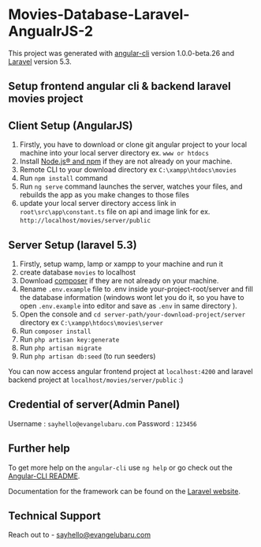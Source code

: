 # Movies-Database-Laravel-AngualrJS-2

This project was generated with [angular-cli](https://github.com/angular/angular-cli) version 1.0.0-beta.26 and  [Laravel](http://laravel.com/docs)  version 5.3.


## Setup frontend angular cli & backend laravel movies project


## Client Setup (AngularJS)

1.  Firstly, you have to download or clone git angular project to your local machine into your local server directory ex. `www or htdocs`
2.  Install [Node.js® and npm](https://nodejs.org/en/download/) if they are not already on your machine.
3.  Remote CLI to your download directory ex `C:\xampp\htdocs\movies`
4.  Run `npm install` command
5.  Run `ng serve` command launches the server, watches your files, and rebuilds the app as you make changes to those files
6. update your local server directory access link in `root\src\app\constant.ts` file on api and image link for ex. `http://localhost/movies/server/public`


## Server Setup (laravel 5.3)

1.  Firstly, setup wamp, lamp or xampp to your machine and run it
2.  create database `movies` to localhost
3.  Download [composer](https://getcomposer.org/download/) if they are not already on your machine.
4.  Rename `.env.example` file to .env inside your-project-root/server and fill the database information (windows wont let you do it, so you have to open `.env.example` into editor and save as `.env` in same directory ).
4.  Open the console and `cd server-path/your-download-project/server` directory ex `C:\xampp\htdocs\movies\server`
5.  Run `composer install`
6.  Run `php artisan key:generate`
8.  Run `php artisan migrate`
9.  Run `php artisan db:seed` (to run seeders)

You can now access angular frontend project at `localhost:4200` and laravel backend project at `localhost/movies/server/public` :)

## Credential of server(Admin Panel)

Username : `sayhello@evangelubaru.com`
Password : `123456`

## Further help

To get more help on the `angular-cli` use `ng help` or go check out the [Angular-CLI README](https://github.com/angular/angular-cli/blob/master/README.md).

Documentation for the framework can be found on the [Laravel website](http://laravel.com/docs).

## Technical Support

Reach out to - sayhello@evangelubaru.com 
